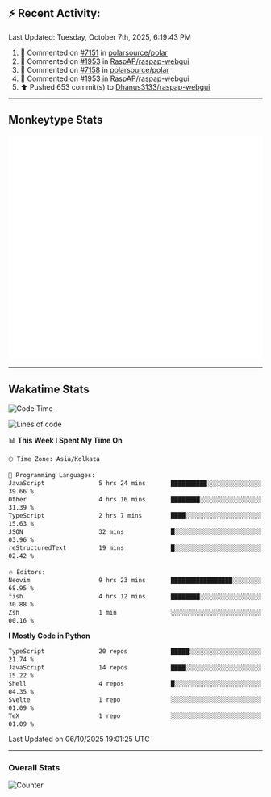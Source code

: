 ## :zap: Recent Activity:
<!--RECENT_ACTIVITY:last_update-->
Last Updated: Tuesday, October 7th, 2025, 6:19:43 PM
<!--RECENT_ACTIVITY:last_update_end-->
<!--RECENT_ACTIVITY:start-->
1. 💬 Commented on [#7151](https://github.com/polarsource/polar/pull/7151#issuecomment-3372561781) in [polarsource/polar](https://github.com/polarsource/polar)<br>
2. 💬 Commented on [#1953](https://github.com/RaspAP/raspap-webgui/issues/1953#issuecomment-3372517381) in [RaspAP/raspap-webgui](https://github.com/RaspAP/raspap-webgui)<br>
3. 💬 Commented on [#7158](https://github.com/polarsource/polar/pull/7158#issuecomment-3372412927) in [polarsource/polar](https://github.com/polarsource/polar)<br>
4. 💬 Commented on [#1953](https://github.com/RaspAP/raspap-webgui/issues/1953#issuecomment-3371914511) in [RaspAP/raspap-webgui](https://github.com/RaspAP/raspap-webgui)<br>
5. ⬆️ Pushed 653 commit(s) to [Dhanus3133/raspap-webgui](https://github.com/Dhanus3133/raspap-webgui)<br>
<!--RECENT_ACTIVITY:end-->

---

## Monkeytype Stats
<a href="https://monkeytype.com/profile/dhanus">
  <img src="https://raw.githubusercontent.com/Dhanus3133/Dhanus3133/monkeytype/monkeytype-lb.svg" alt="Monkeytype Profile" />
</a>

---

## Wakatime Stats
<!--START_SECTION:waka-->
![Code Time](http://img.shields.io/badge/Code%20Time-3%2C120%20hrs%2037%20mins-blue)

![Lines of code](https://img.shields.io/badge/From%20Hello%20World%20I%27ve%20Written-5.0%20million%20lines%20of%20code-blue)

📊 **This Week I Spent My Time On** 

```text
🕑︎ Time Zone: Asia/Kolkata

💬 Programming Languages: 
JavaScript               5 hrs 24 mins       ██████████░░░░░░░░░░░░░░░   39.66 % 
Other                    4 hrs 16 mins       ████████░░░░░░░░░░░░░░░░░   31.39 % 
TypeScript               2 hrs 7 mins        ████░░░░░░░░░░░░░░░░░░░░░   15.63 % 
JSON                     32 mins             █░░░░░░░░░░░░░░░░░░░░░░░░   03.96 % 
reStructuredText         19 mins             █░░░░░░░░░░░░░░░░░░░░░░░░   02.42 % 

🔥 Editors: 
Neovim                   9 hrs 23 mins       █████████████████░░░░░░░░   68.95 % 
fish                     4 hrs 12 mins       ████████░░░░░░░░░░░░░░░░░   30.88 % 
Zsh                      1 min               ░░░░░░░░░░░░░░░░░░░░░░░░░   00.16 % 
```

**I Mostly Code in Python** 

```text
TypeScript               20 repos            █████░░░░░░░░░░░░░░░░░░░░   21.74 % 
JavaScript               14 repos            ████░░░░░░░░░░░░░░░░░░░░░   15.22 % 
Shell                    4 repos             █░░░░░░░░░░░░░░░░░░░░░░░░   04.35 % 
Svelte                   1 repo              ░░░░░░░░░░░░░░░░░░░░░░░░░   01.09 % 
TeX                      1 repo              ░░░░░░░░░░░░░░░░░░░░░░░░░   01.09 % 
```




 Last Updated on 06/10/2025 19:01:25 UTC
<!--END_SECTION:waka-->
---

### Overall Stats

<img src="https://moe-counter.glitch.me/get/@Dhanus3133?theme=asoul" alt="Counter" />
